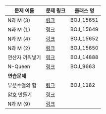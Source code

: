 
|문제 이름|문제 링크|클래스 명|
|---|---|---|
|N과 M (3)|[링크](http://boj.kr/15651)|BOJ_15651|
|N과 M (1)|[링크](http://boj.kr/15649)|BOJ_15649|
|N과 M (4)|[링크](http://boj.kr/15652)|BOJ_15652|
|N과 M (2)|[링크](http://boj.kr/15650)|BOJ_15650|
|연산자 끼워넣기|[링크](http://boj.kr/14888)|BOJ_14888|
|N-Queen|[링크]()|BOJ_9663|
|**연습문제**|
|부분수열의 합|[링크](http://boj.kr/1182)|BOJ_1182|
|암호 만들기|[링크](http://boj.kr/1759)||
|N과 M (9)|[링크](http://boj.kr/15663)||